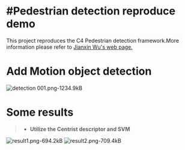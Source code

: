 #Pedestrian detection reproduce demo
===

This project reproduces the C4 Pedestrian detection framework.More information please refer to [Jianxin Wu's web page.](https://sites.google.com/site/wujx2001/home/c4)

Add Motion object detection
===

![detection 001.png-1234.9kB][1]

Some results 
===
>- **Utilize the Centrist descriptor and SVM**

![result1.png-694.2kB][2]
![result2.png-709.4kB][3]


  [1]: http://static.zybuluo.com/mumujun/zfq4rzwu4av439yzb1ly7ja6/detection%20001.png
  [2]: http://static.zybuluo.com/mumujun/5o9dv7wjbu0becvzw8g8ard7/result1.png
  [3]: http://static.zybuluo.com/mumujun/ddarewbdzjiass5n504aoouv/result2.png
